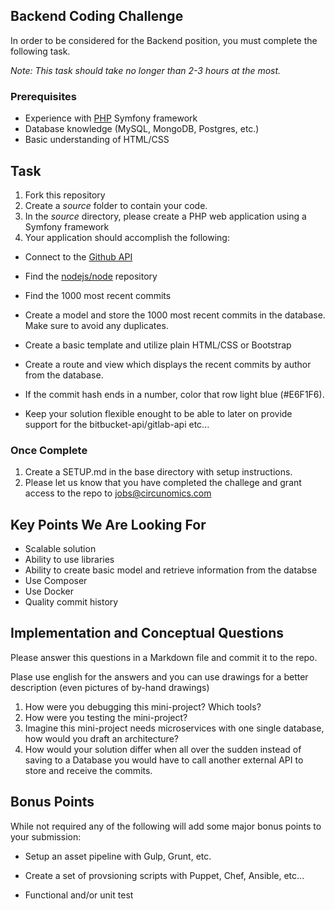 ## Backend Coding Challenge 

In order to be considered for the Backend position, you must complete the following task. 

*Note: This task should take no longer than 2-3 hours at the most.*

### Prerequisites

- Experience with [PHP](http://www.php.net) Symfony framework
- Database knowledge (MySQL, MongoDB, Postgres, etc.)
- Basic understanding of HTML/CSS

## Task

1. Fork this repository
2. Create a *source* folder to contain your code. 
3. In the *source* directory, please create a PHP web application using a Symfony framework
4. Your application should accomplish the following:

* Connect to the [Github API](http://developer.github.com/)

* Find the [nodejs/node](https://github.com/nodejs/node) repository

* Find the 1000 most recent commits

* Create a model and store the 1000 most recent commits in the database. Make sure to avoid any duplicates.

* Create a basic template and utilize plain HTML/CSS or Bootstrap

* Create a route and view which displays the recent commits by author from the database. 

* If the commit hash ends in a number, color that row light blue (#E6F1F6).

* Keep your solution flexible enought to be able to later on provide support for the bitbucket-api/gitlab-api etc...

  
### Once Complete
1. Create a SETUP.md in the base directory with setup instructions.
2. Please let us know that you have completed the challege and grant access to the repo to jobs@circunomics.com

## Key Points We Are Looking For
* Scalable solution
* Ability to use libraries
* Ability to create basic model and retrieve information from the databse
* Use Composer
* Use Docker
* Quality commit history
 
## Implementation and Conceptual Questions

Please answer this questions in a Markdown file and commit it to the repo.

Plase use english for the answers and you can use drawings for a better description (even pictures of by-hand drawings) 

1. How were you debugging this mini-project? Which tools?
2. How were you testing the mini-project?
3. Imagine this mini-project needs microservices with one single database, how would you draft an architecture? 
4. How would your solution differ when all over the sudden instead of saving to a Database you would have to call another external API to store and receive the commits.


## Bonus Points
While not required any of the following will add some major bonus points to your submission:

* Setup an asset pipeline with Gulp, Grunt, etc.

* Create a set of provsioning scripts with Puppet, Chef, Ansible, etc...

* Functional and/or unit test